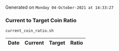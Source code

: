 Generated on `Monday 04-October-2021 at 14:33:27`

### Current to Target Coin Ratio
`current_coin_ratio.sh`

Date|Current|Target|Ratio
---|---|---|---
